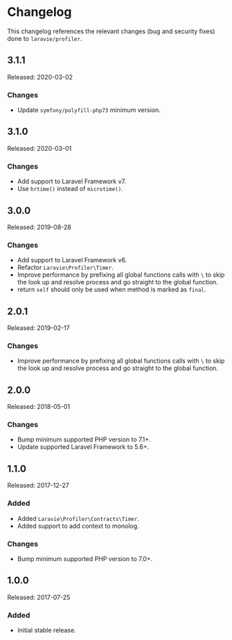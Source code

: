 # Changelog

This changelog references the relevant changes (bug and security fixes) done to `laravie/profiler`.

## 3.1.1

Released: 2020-03-02

### Changes

* Update `symfony/polyfill-php73` minimum version.

## 3.1.0

Released: 2020-03-01

### Changes

* Add support to Laravel Framework v7.
* Use `hrtime()` instead of `microtime()`.

## 3.0.0

Released: 2019-08-28

### Changes

* Add support to Laravel Framework v6.
* Refactor `Laravie\Profiler\Timer`.
* Improve performance by prefixing all global functions calls with `\` to skip the look up and resolve process and go straight to the global function.
* return `self` should only be used when method is marked as `final`.

## 2.0.1

Released: 2019-02-17

### Changes

* Improve performance by prefixing all global functions calls with `\` to skip the look up and resolve process and go straight to the global function.

## 2.0.0

Released: 2018-05-01

### Changes

* Bump minimum supported PHP version to 7.1+.
* Update supported Laravel Framework to 5.6+.

## 1.1.0

Released: 2017-12-27

### Added

* Added `Laravie\Profiler\Contracts\Timer`.
* Added support to add context to monolog.

### Changes

* Bump minimum supported PHP version to 7.0+.

## 1.0.0

Released: 2017-07-25

### Added

* Initial stable release.
